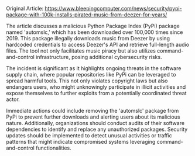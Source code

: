 Original Article: https://www.bleepingcomputer.com/news/security/pypi-package-with-100k-installs-pirated-music-from-deezer-for-years/

The article discusses a malicious Python Package Index (PyPi) package named 'automslc,' which has been downloaded over 100,000 times since 2019. This package illegally downloads music from Deezer by using hardcoded credentials to access Deezer's API and retrieve full-length audio files. The tool not only facilitates music piracy but also utilizes command-and-control infrastructure, posing additional cybersecurity risks.

The incident is significant as it highlights ongoing threats in the software supply chain, where popular repositories like PyPi can be leveraged to spread harmful tools. This not only violates copyright laws but also endangers users, who might unknowingly participate in illicit activities and expose themselves to further exploits from a potentially coordinated threat actor.

Immediate actions could include removing the 'automslc' package from PyPi to prevent further downloads and alerting users about its malicious nature. Additionally, organizations should conduct audits of their software dependencies to identify and replace any unauthorized packages. Security updates should be implemented to detect unusual activities or traffic patterns that might indicate compromised systems leveraging command-and-control functionalities.